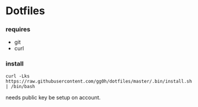 # Dotfiles

### requires
- git
- curl

### install
```
curl -Lks https://raw.githubusercontent.com/gg0h/dotfiles/master/.bin/install.sh | /bin/bash
```

needs public key be setup on account.
